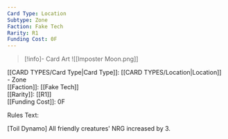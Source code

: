 ```yaml
---
Card Type: Location
Subtype: Zone
Faction: Fake Tech
Rarity: R1
Funding Cost: 0F
---
```

> [!info]- Card Art
> ![[Imposter Moon.png]]

[[CARD TYPES/Card Type|Card Type]]: [[CARD TYPES/Location|Location]] - Zone  
[[Faction]]: [[Fake Tech]]  
[[Rarity]]: [[R1]]  
[[Funding Cost]]: 0F  

Rules Text:  

[Toil Dynamo] All friendly creatures' NRG increased by 3.  